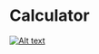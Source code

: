 ﻿# Calculator
[![Alt text](https://img.youtube.com/vi/q1l091aGJFU&t=643s/0.jpg)](https://www.youtube.com/watch?v=q1l091aGJFU&t=643s)
